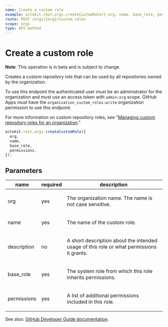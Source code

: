 ```yaml
---
name: Create a custom role
example: octokit.rest.orgs.createCustomRole({ org, name, base_role, permissions })
route: POST /orgs/{org}/custom_roles
scope: orgs
type: API method
---
```


# Create a custom role

**Note**: This operation is in beta and is subject to change.

Creates a custom repository role that can be used by all repositories owned by the organization.

To use this endpoint the authenticated user must be an administrator for the organization and must use an access token with `admin:org` scope.
GitHub Apps must have the `organization_custom_roles:write` organization permission to use this endpoint.

For more information on custom repository roles, see "[Managing custom repository roles for an organization](https://docs.github.com/organizations/managing-peoples-access-to-your-organization-with-roles/managing-custom-repository-roles-for-an-organization)."

```js
octokit.rest.orgs.createCustomRole({
  org,
  name,
  base_role,
  permissions,
});
```

## Parameters

<table>
  <thead>
    <tr>
      <th>name</th>
      <th>required</th>
      <th>description</th>
    </tr>
  </thead>
  <tbody>
    <tr><td>org</td><td>yes</td><td>

The organization name. The name is not case sensitive.

</td></tr>
<tr><td>name</td><td>yes</td><td>

The name of the custom role.

</td></tr>
<tr><td>description</td><td>no</td><td>

A short description about the intended usage of this role or what permissions it grants.

</td></tr>
<tr><td>base_role</td><td>yes</td><td>

The system role from which this role inherits permissions.

</td></tr>
<tr><td>permissions</td><td>yes</td><td>

A list of additional permissions included in this role.

</td></tr>
  </tbody>
</table>

See also: [GitHub Developer Guide documentation](https://docs.github.com/rest/reference/orgs#create-a-custom-role).
